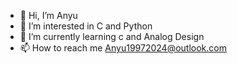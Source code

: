 - 👋 Hi, I’m Anyu
- 👀 I’m interested in C and Python
- 🌱 I’m currently learning c and  Analog Design
- 📫 How to reach me  Anyu19972024@outlook.com
<!---
2745658516/2745658516 is a ✨ special ✨ repository because its `README.md` (this file) appears on your GitHub profile.
You can click the Preview link to take a look at your changes.
--->
